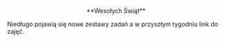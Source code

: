 <center>
**Wesołych Świąt**
</center>

Niedługo pojawią się nowe zestawy zadań a w przyszłym tygodniu link do zajęć.
